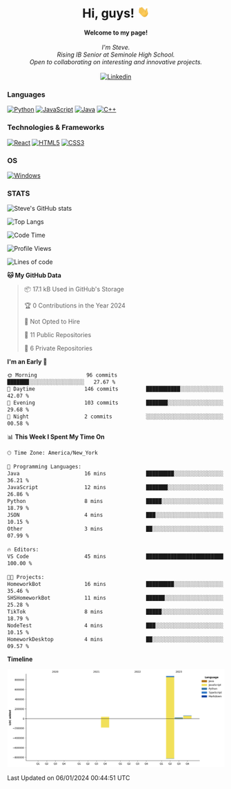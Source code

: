 <h1 align="center">Hi, guys! <img src="https://raw.githubusercontent.com/stevesajeev1/stevesajeev1/main/assets/wave.gif" width="28px" alt="👋"></h1>

<p align="center">
    <b>Welcome to my page!</b><br><br>
    <i>
        I'm Steve.<br>
        Rising IB Senior at Seminole High School.<br>
        Open to collaborating on interesting and innovative projects.<br>
    </i><br>
    <a href="https://www.linkedin.com/in/stevesajeev">
        <img src="https://img.shields.io/badge/LinkedIn-blue?style=flat-square&logo=linkedin" alt="Linkedin">
    </a>
</p>

### Languages
[![Python](https://img.shields.io/badge/python-black?style=for-the-badge&logo=python)](https://github.com/stevesajeev1)
[![JavaScript](https://img.shields.io/badge/javascript-black?style=for-the-badge&logo=javascript)](https://github.com/stevesajeev1)
[![Java](https://img.shields.io/badge/java-black?style=for-the-badge&logo=openjdk)](https://github.com/stevesajeev1)
[![C++](https://img.shields.io/badge/c++-black?style=for-the-badge&logo=cplusplus)](https://github.com/stevesajeev1)

### Technologies & Frameworks
[![React](https://img.shields.io/badge/react-black?style=for-the-badge&logo=react)](https://github.com/stevesajeev1)
[![HTML5](https://img.shields.io/badge/html5-black?style=for-the-badge&logo=html5)](https://github.com/stevesajeev1)
[![CSS3](https://img.shields.io/badge/css3-black?style=for-the-badge&logo=css3)](https://github.com/stevesajeev1)

### OS
[![Windows](https://img.shields.io/badge/Windows-black?style=for-the-badge&logo=Windows)](https://github.com/stevesajeev1)

### STATS

![Steve's GitHub stats](https://github-readme-stats-five-inky-71.vercel.app/api?username=stevesajeev1&show_icons=true&theme=onedark)


![Top Langs](https://github-readme-stats-five-inky-71.vercel.app/api/top-langs/?username=stevesajeev1&layout=compact)

<!--START_SECTION:waka-->
![Code Time](http://img.shields.io/badge/Code%20Time-17%20hrs%2051%20mins-blue)

![Profile Views](http://img.shields.io/badge/Profile%20Views-0-blue)

![Lines of code](https://img.shields.io/badge/From%20Hello%20World%20I%27ve%20Written-996.2%20thousand%20lines%20of%20code-blue)

**🐱 My GitHub Data** 

> 📦 17.1 kB Used in GitHub's Storage 
 > 
> 🏆 0 Contributions in the Year 2024
 > 
> 🚫 Not Opted to Hire
 > 
> 📜 11 Public Repositories 
 > 
> 🔑 6 Private Repositories 
 > 
**I'm an Early 🐤** 

```text
🌞 Morning                96 commits          ███████░░░░░░░░░░░░░░░░░░   27.67 % 
🌆 Daytime                146 commits         ███████████░░░░░░░░░░░░░░   42.07 % 
🌃 Evening                103 commits         ███████░░░░░░░░░░░░░░░░░░   29.68 % 
🌙 Night                  2 commits           ░░░░░░░░░░░░░░░░░░░░░░░░░   00.58 % 
```


📊 **This Week I Spent My Time On** 

```text
🕑︎ Time Zone: America/New_York

💬 Programming Languages: 
Java                     16 mins             █████████░░░░░░░░░░░░░░░░   36.21 % 
JavaScript               12 mins             ███████░░░░░░░░░░░░░░░░░░   26.86 % 
Python                   8 mins              █████░░░░░░░░░░░░░░░░░░░░   18.79 % 
JSON                     4 mins              ███░░░░░░░░░░░░░░░░░░░░░░   10.15 % 
Other                    3 mins              ██░░░░░░░░░░░░░░░░░░░░░░░   07.99 % 

🔥 Editors: 
VS Code                  45 mins             █████████████████████████   100.00 % 

🐱‍💻 Projects: 
HomeworkBot              16 mins             █████████░░░░░░░░░░░░░░░░   35.46 % 
SHSHomeworkBot           11 mins             ██████░░░░░░░░░░░░░░░░░░░   25.28 % 
TikTok                   8 mins              █████░░░░░░░░░░░░░░░░░░░░   18.79 % 
NodeTest                 4 mins              ███░░░░░░░░░░░░░░░░░░░░░░   10.15 % 
HomeworkDesktop          4 mins              ██░░░░░░░░░░░░░░░░░░░░░░░   09.57 % 
```

**Timeline**

![Lines of Code chart](https://raw.githubusercontent.com/stevesajeev1/stevesajeev1/main/assets/bar_graph.png)


 Last Updated on 06/01/2024 00:44:51 UTC
<!--END_SECTION:waka-->